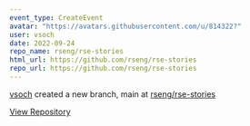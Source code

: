 ```yaml
---
event_type: CreateEvent
avatar: "https://avatars.githubusercontent.com/u/814322?"
user: vsoch
date: 2022-09-24
repo_name: rseng/rse-stories
html_url: https://github.com/rseng/rse-stories
repo_url: https://github.com/rseng/rse-stories
---
```


<a href='https://github.com/vsoch' target='_blank'>vsoch</a> created a new branch, main at <a href='https://github.com/rseng/rse-stories' target='_blank'>rseng/rse-stories</a>

<a href='https://github.com/rseng/rse-stories' target='_blank'>View Repository</a>